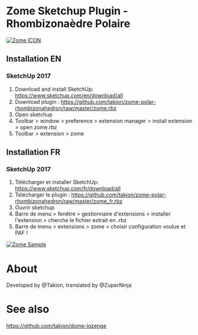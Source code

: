# Zome Sketchup Plugin - Rhombizonaèdre Polaire

[![Zome ICON](https://raw.githubusercontent.com/takion/zome-polar-rhombizonahedron/master/img/zome-icon.png)](https://github.com/takion/zome-polar-rhombizonahedron#)

## Installation EN

### SketchUp 2017
1. Download and install SketchUp: https://www.sketchup.com/en/download/all
2. Download plugin : https://github.com/takion/zome-polar-rhombizonahedron/raw/master/zome.rbz
3. Open sketchup
4. Toolbar > window > preference > extension manager > install extension > open zome.rbz
5. Toolbar > extension > zome

## Installation FR

### SketchUp 2017
1. Télécharger et installer SketchUp: https://www.sketchup.com/fr/download/all
2. Télécharger le plugin : https://github.com/takion/zome-polar-rhombizonahedron/raw/master/zome_fr.rbz
3. Ouvrir sketchup
4. Barre de menu > fenêtre > gestionnaire d'extensions > installer l'extension > cherche le fichier extrait en .rbz
5. Barre de menu > extensions > zome > choisir configuration voulue et PAF !

[![Zome Sample](https://raw.githubusercontent.com/takion/zome-polar-rhombizonahedron/master/img/zome-10-5.png)](https://github.com/takion/zome-polar-rhombizonahedron#)

# About
Developed by @Takion, translated by @ZuperNinja

# See also
https://github.com/takion/dome-lozenge
